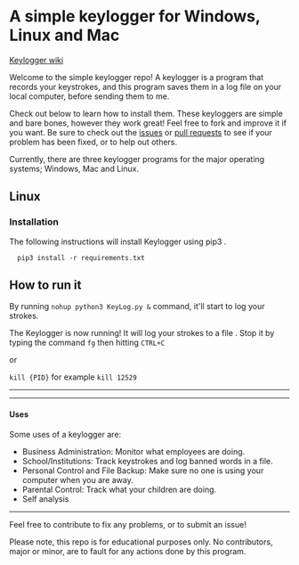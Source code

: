 # A simple keylogger for Windows, Linux and Mac

[Keylogger wiki](https://en.wikipedia.org/wiki/Keystroke_logging)


Welcome to the simple keylogger repo! A keylogger is a program that records your keystrokes, and this program saves them in a log file on your local computer, before sending them to me.

Check out below to learn how to install them. These keyloggers are simple and bare bones, however they work great! Feel free to fork and improve it if you want. Be sure to check out the [issues](https://github.com/QuentinRiv/KeyLog/issues) or [pull requests](https://github.com/QuentinRiv/KeyLog/pulls) to see if your problem has been fixed, or to help out others.

Currently, there are three keylogger programs for the major operating systems; Windows, Mac and Linux.


## Linux

### Installation


The following instructions will install Keylogger using pip3 .

```
  pip3 install -r requirements.txt
```

## How to run it

By running `nohup python3 KeyLog.py &` command, it'll start to log your strokes.

The Keylogger is now running! It will log your strokes to a file .
Stop it by typing the command `fg` then hitting `CTRL+C`

or

`kill {PID}` for example `kill 12529`


---

---
#### Uses

Some uses of a keylogger are:

- Business Administration: Monitor what employees are doing.
- School/Institutions: Track keystrokes and log banned words in a file.
- Personal Control and File Backup: Make sure no one is using your computer when you are away.
- Parental Control: Track what your children are doing.
- Self analysis

---

Feel free to contribute to fix any problems, or to submit an issue!

Please note, this repo is for educational purposes only. No contributors, major or minor, are to fault for any actions done by this program.
